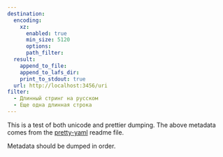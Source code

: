 ```yaml
---
destination:
  encoding:
    xz:
      enabled: true
      min_size: 5120
      options:
      path_filter:
  result:
    append_to_file:
    append_to_lafs_dir:
    print_to_stdout: true
  url: http://localhost:3456/uri
filter:
  - Длинный стринг на русском
  - Еще одна длинная строка
---
```


This is a test of both unicode and prettier dumping. The above metadata comes from the [pretty-yaml](https://github.com/mk-fg/pretty-yaml) readme file.

Metadata should be dumped in order.